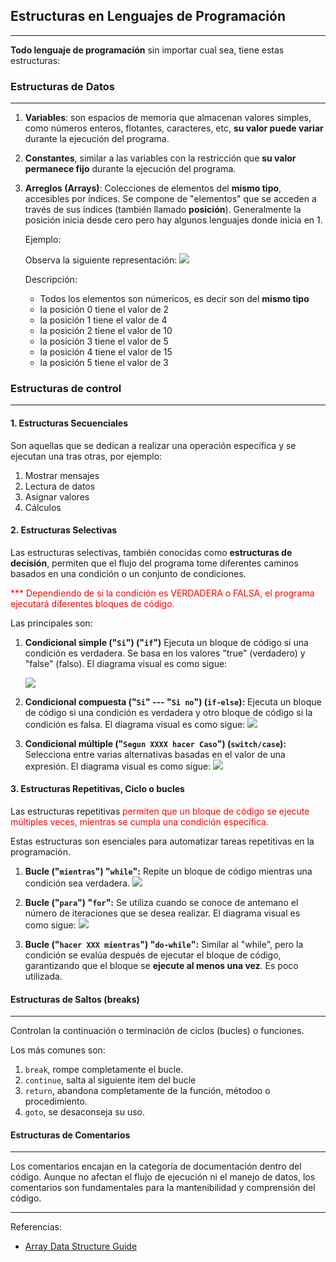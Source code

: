 ## Estructuras en Lenguajes de Programación
---
**Todo lenguaje de programación** sin importar cual sea, tiene estas estructuras:

### Estructuras de Datos
---
1. **Variables**: son espacios de memoria que almacenan valores simples, como números enteros, flotantes, caracteres, etc, **su valor puede variar** durante la ejecución del programa.
2. **Constantes**, similar a las variables con la restricción que **su valor permanece fijo** durante la ejecución del programa.
3. **Arreglos (Arrays)**: Colecciones de elementos del **mismo tipo**, accesibles por índices. Se compone de "elementos" que se acceden a través de sus índices (también llamado **posición**). Generalmente la posición inicia desde cero pero hay algunos lenguajes donde inicia en 1.
   
   Ejemplo:
   
   Observa la siguiente representación:
   ![](images/2024-08-23-21-12-49.png)

   Descripción:
   - Todos los elementos son númericos, es decir son del **mismo tipo**
   - la posición 0 tiene el valor de 2
   - la posición 1 tiene el valor de 4
   - la posición 2 tiene el valor de 10
   - la posición 3 tiene el valor de 5
   - la posición 4 tiene el valor de 15
   - la posición 5 tiene el valor de 3


### Estructuras de control
---
#### 1. Estructuras Secuenciales

Son aquellas que se dedican a realizar una operación específica y se ejecutan una tras otras, por ejemplo:
   1. Mostrar mensajes
   2. Lectura de datos
   3. Asignar valores
   4. Cálculos

#### 2. Estructuras Selectivas

Las estructuras selectivas, también conocidas como **estructuras de decisión**, permiten que el flujo del programa tome diferentes caminos basados en una condición o un conjunto de condiciones.

<span style="color:red">*** Dependiendo de si la condición es VERDADERA o FALSA, el programa ejecutará diferentes bloques de código.</span>

Las principales son:
1. **Condicional simple ("`Si`") ("`if`")**
   Ejecuta un bloque de código si una condición es verdadera.
   Se basa en los valores "true" (verdadero) y "false" (falso).
   El diagrama visual es como sigue:
   
   ![](images/2024-08-23-16-24-20.png)

2. **Condicional compuesta ("`Si`" --- "`Si no`") (`if-else`):**
   Ejecuta un bloque de código si una condición es verdadera y otro bloque de código si la condición es falsa.
   El diagrama visual es como sigue:
   ![](images/2024-08-23-16-27-33.png)
   
3. **Condicional múltiple ("`Segun XXXX hacer Caso`") (`switch/case`):** 
   Selecciona entre varias alternativas basadas en el valor de una expresión.
   El diagrama visual es como sigue:
   ![](images/2024-08-23-16-33-27.png)

#### 3. Estructuras Repetitivas, Ciclo o bucles

Las estructuras repetitivas <span style="color:red">permiten que un bloque de código se ejecute múltiples veces, mientras se cumpla una condición específica.</span>

Estas estructuras son esenciales para automatizar tareas repetitivas en la programación.

1. **Bucle ("`mientras`") "`while`":**
   Repite un bloque de código mientras una condición sea verdadera.
   ![](images/2024-08-23-16-43-34.png)

2. **Bucle ("`para`") "`for`":** 
   Se utiliza cuando se conoce de antemano el número de iteraciones que se desea realizar.
   El diagrama visual es como sigue:
   ![](images/2024-08-23-16-51-54.png)

3. **Bucle ("`hacer XXX mientras`") "`do-while`":**
   Similar al "while", pero la condición se evalúa después de ejecutar el bloque de código, garantizando que el bloque se **ejecute al menos una vez**.
   Es poco utilizada.

#### Estructuras de Saltos (breaks)
---
Controlan la continuación o terminación de ciclos (bucles) o funciones.

Los más comunes son:
1. `break`, rompe completamente el bucle.
2. `continue`, salta al siguiente item del bucle
3. `return`, abandona completamente de la  función, métodoo o procedimiento.
4. `goto`, se desaconseja su uso.

#### Estructuras de Comentarios
---
Los comentarios encajan en la categoría de documentación dentro del código. Aunque no afectan el flujo de ejecución ni el manejo de datos, los comentarios son fundamentales para la mantenibilidad y comprensión del código.


---
Referencias:
- [Array Data Structure Guide](https://www.geeksforgeeks.org/array-data-structure-guide/)